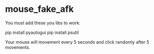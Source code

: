 # mouse_fake_afk

You must add these you libs to work:

pip install pyautogui
pip install psutil

Your mouse will movement every 5 seconds and click randomly after 5 movements.
